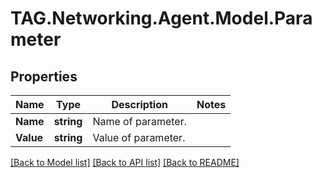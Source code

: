 # TAG.Networking.Agent.Model.Parameter

## Properties

Name | Type | Description | Notes
------------ | ------------- | ------------- | -------------
**Name** | **string** | Name of parameter. | 
**Value** | **string** | Value of parameter. | 

[[Back to Model list]](../README.md#documentation-for-models) [[Back to API list]](../README.md#documentation-for-api-endpoints) [[Back to README]](../README.md)

